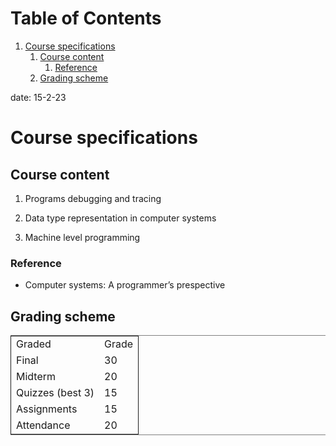 
# Table of Contents

1.  [Course specifications](#org409a84b)
    1.  [Course content](#orgc6d132f)
        1.  [Reference](#org3b8b226)
    2.  [Grading scheme](#org17ba86f)

date: 15-2-23


<a id="org409a84b"></a>

# Course specifications


<a id="orgc6d132f"></a>

## Course content

1.  Programs debugging and tracing

2.  Data type representation in computer systems

3.  Machine level programming


<a id="org3b8b226"></a>

### Reference

-   Computer systems: A programmer&rsquo;s prespective


<a id="org17ba86f"></a>

## Grading scheme

<table border="2" cellspacing="0" cellpadding="6" rules="groups" frame="hsides">


<colgroup>
<col  class="org-left" />

<col  class="org-right" />
</colgroup>
<tbody>
<tr>
<td class="org-left">Graded</td>
<td class="org-right">Grade</td>
</tr>


<tr>
<td class="org-left">Final</td>
<td class="org-right">30</td>
</tr>


<tr>
<td class="org-left">Midterm</td>
<td class="org-right">20</td>
</tr>


<tr>
<td class="org-left">Quizzes (best 3)</td>
<td class="org-right">15</td>
</tr>


<tr>
<td class="org-left">Assignments</td>
<td class="org-right">15</td>
</tr>


<tr>
<td class="org-left">Attendance</td>
<td class="org-right">20</td>
</tr>
</tbody>
</table>

